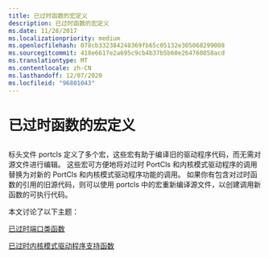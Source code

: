 ```yaml
---
title: 已过时函数的宏定义
description: 已过时函数的宏定义
ms.date: 11/28/2017
ms.localizationpriority: medium
ms.openlocfilehash: 078cb332384248369fb65c05132e305068299008
ms.sourcegitcommit: 418e6617e2a695c9cb4b37b5b60e264760858acd
ms.translationtype: MT
ms.contentlocale: zh-CN
ms.lasthandoff: 12/07/2020
ms.locfileid: "96801043"
---
```

# <a name="macro-definitions-for-obsolete-functions"></a>已过时函数的宏定义


## <span id="ddk_macro_definitions_for_obsolete_functions_ks"></span><span id="DDK_MACRO_DEFINITIONS_FOR_OBSOLETE_FUNCTIONS_KS"></span>


标头文件 portcls 定义了多个宏，这些宏有助于编译旧的驱动程序代码，而无需对源文件进行编辑。 这些宏可方便地将对过时 PortCls 和内核模式驱动程序的调用替换为对新的 PortCls 和内核模式驱动程序功能的调用。 如果你有包含对过时函数的引用的旧源代码，则可以使用 portcls 中的宏重新编译源文件，以创建调用新函数的可执行代码。

本文讨论了以下主题：

[已过时端口类函数](obsolete-port-class-functions.md)

[已过时内核模式驱动程序支持函数](obsolete-kernel-mode-driver-support-functions.md)

 

 






